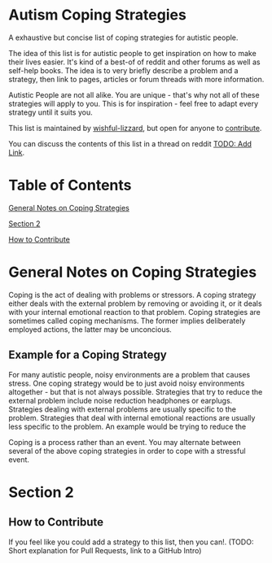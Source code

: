 # Autism Coping Strategies
A exhaustive but concise list of coping strategies for autistic people.

The idea of this list is for autistic people to get inspiration on how to make their lives easier. It's kind of a best-of of reddit and other forums as well as self-help books. The idea is to very briefly describe a problem and a strategy, then link to pages, articles or forum threads with more information.

Autistic People are not all alike. You are unique - that's why not all of these strategies will apply to you. This is for inspiration - feel free to adapt every strategy until it suits you.

This list is maintained by [wishful-lizzard](https://github.com/wishful-lizzard), but open for anyone to [contribute](https://github.com/wishful-lizzard/coping-strategies/blob/main/README.md#how-to-contribute).

You can discuss the contents of this list in a thread on reddit [TODO: Add Link]().

# Table of Contents
[General Notes on Coping Strategies](https://github.com/wishful-lizzard/coping-strategies/blob/main/README.md#section-1)

[Section 2](https://github.com/wishful-lizzard/coping-strategies/blob/main/README.md#section-2)

[How to Contribute](https://github.com/wishful-lizzard/coping-strategies/blob/main/README.md#how-to-contribute)

# General Notes on Coping Strategies
Coping is the act of dealing with problems or stressors. A coping strategy either deals with the external problem by removing or avoiding it, or it deals with your internal emotional reaction to that problem. Coping strategies are sometimes called coping mechanisms. The former implies deliberately employed actions, the latter may be unconcious.

## Example for a Coping Strategy
For many autistic people, noisy environments are a problem that causes stress.
One coping strategy would be to just avoid noisy environments altogether - but that is not always possible.
Strategies that try to reduce the external problem include noise reduction headphones or earplugs. Strategies dealing with external problems are usually specific to the problem.
Strategies that deal with internal emotional reactions are usually less specific to the problem. An example would be trying to reduce the 

Coping is a process rather than an event. You may alternate between several of the above coping strategies in order to cope with a stressful event.

# Section 2

## How to Contribute
If you feel like you could add a strategy to this list, then you can!. (TODO: Short explanation for Pull Requests, link to a GitHub Intro)
